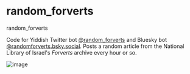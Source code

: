 # random_forverts
random_forverts

Code for Yiddish Twitter bot [@random_forverts](https://twitter.com/random_forverts) and Bluesky bot [@randomforverts.bsky.social](https://bsky.app/profile/randomforverts.bsky.social). Posts a random article from the National Library of Israel's *Forverts* archive every hour or so.

![image](https://user-images.githubusercontent.com/127442578/225065238-7d1d286a-4cec-406a-bff1-0c4404008295.png)
